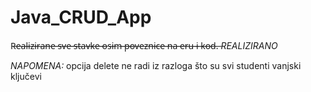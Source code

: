 # Java_CRUD_App

R̶e̶a̶l̶i̶z̶i̶r̶a̶n̶e̶ ̶s̶v̶e̶ ̶s̶t̶a̶v̶k̶e̶ ̶o̶s̶i̶m̶ ̶p̶o̶v̶e̶z̶n̶i̶c̶e̶ ̶n̶a̶ ̶e̶r̶u̶ ̶i̶ ̶k̶o̶d̶.̶  *REALIZIRANO*

*NAPOMENA:* opcija delete ne radi iz razloga što su svi studenti vanjski ključevi
